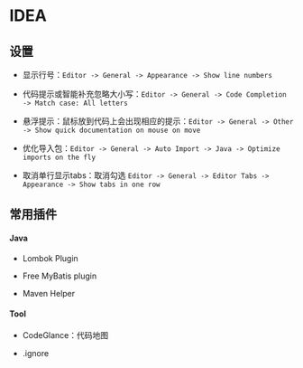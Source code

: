 # IDEA

## 设置

- 显示行号：`Editor -> General -> Appearance -> Show line numbers`

- 代码提示或智能补充忽略大小写：`Editor -> General -> Code Completion -> Match case: All letters`

- 悬浮提示：鼠标放到代码上会出现相应的提示：`Editor -> General -> Other -> Show quick documentation on mouse on move`

- 优化导入包：`Editor -> General -> Auto Import -> Java -> Optimize imports on the fly`

- 取消单行显示tabs：取消勾选 `Editor -> General -> Editor Tabs -> Appearance -> Show tabs in one row`


## 常用插件

#### Java

- Lombok Plugin

- Free MyBatis plugin

- Maven Helper

#### Tool

- CodeGlance：代码地图

- .ignore